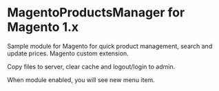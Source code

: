 MagentoProductsManager for Magento 1.x
======================================

Sample module for Magento for quick product management, search and update prices. Magento custom extension.

Copy files to server, clear cache and logout/login to admin.

When module enabled, you will see new menu item.
